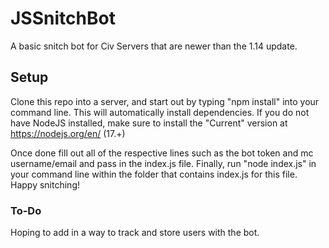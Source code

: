 # JSSnitchBot
A basic snitch bot for Civ Servers that are newer than the 1.14 update.

## Setup
Clone this repo into a server, and start out by typing "npm install" into your command line. This will automatically install dependencies. If you do not have NodeJS
installed, make sure to install the "Current" version at https://nodejs.org/en/ (17.+)

Once done fill out all of the respective lines such as the bot token and mc username/email and pass in the index.js file. Finally, run "node index.js" in your command
line within the folder that contains index.js for this file. Happy snitching!

### To-Do
Hoping to add in a way to track and store users with the bot.
